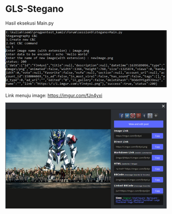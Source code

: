 # GLS-Stegano

Hasil eksekusi Main.py

![alt text](https://github.com/vyxtris/GLS-Stegano/raw/main/images/Picture1.png?raw=true)

Link menuju image: https://imgur.com/fJn4yxi

![alt text](https://github.com/vyxtris/GLS-Stegano/raw/main/images/Picture2.png?raw=true)
